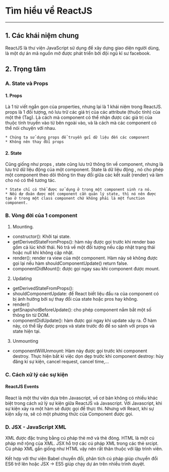 # Tìm hiểu về ReactJS
---
## 1. Các khái niệm chung
ReactJS là thư viện JavaScript sử dụng để xây dựng giao diện người dùng, là một dự án mã nguồn mở được phát triển bởi đội ngũ kĩ sư facebook.

## 2. Trọng tâm
### A. State và Props

#### 1. Props

<p>Là 1 từ viết ngắn gọn của properties, nhưng lại là 1 khái niệm trong ReactJS. props là 1 đối tượng, nó lưu trữ các giá trị của các attribute (thuộc tính) của một thẻ (Tag). Là cách mà component có thể nhận được các giá trị của thuộc tính truyền vào từ bên ngoài vào, và là cách mà các component có thể nói chuyện với nhau.</p>

    * Chúng ta sử dụng props để truyền gửi dữ liệu đến các component
    * Không nên thay đổi props

#### 2. State

<p>Cũng giống như props , state cũng lưu trữ thông tin về component, nhưng là lưu trữ dữ liệu động của một component. State là dữ liệu động , nó cho phép một component theo dõi thông tin thay đổi giữa các kết xuất (render) và làm cho nó có thể tương tác.</p>

    * State chỉ có thể được sử dụng ở trong một component sinh ra nó.
    * Nếu dự đoán được một component cần quản lý state, thì nó nên được tạo ở trong một class component chứ không phải là một function component.

### B. Vòng đời của 1 component
1. Mounting.
* constructor(): Khởi tại state.
* getDerivedStateFromProps(): hàm này được gọi trước khi render bao gồm cả lúc khởi thái. Nó trả về một đối tượng nếu cập nhật trạng thái hoặc null khi không cập nhật.
* render(): render ra view của một component. Hàm này sẽ không được gọi lại nếu hàm shouldComponentUpdate() return false.
* componentDidMount(): được gọi ngay sau khi component được mount. 
2. Updating
* getDerivedStateFromProps(): 
* shouldComponentUpdate: để React biết liệu đầu ra của component có bị ảnh hưởng bởi sự thay đổi của state hoặc pros hay không.
* render()
* getSnapshotBeforeUpdate(): cho phép component nắm bắt một số thông tin từ DOM.
* componentDidUpdate(): hàm được gọi ngay khi update xảy ra. Ở hàm này, có thể lấy được props và state trước đó để so sánh với props và state hiện tại. 
3. Unmounting
* componentWillUnmount: Hàm này được gọi trước khi component destroy. Thực hiện bất kì việc dọn dẹp trước khi component destroy: hủy đăng kí sự kiện, cancel request, cancel time,...

### C. Cách xử lý các sự kiện

#### ReactJS Events
<p>React là một thư viện dựa trên Javascript, về cơ bản không có nhiều khác biệt trong cách xử lý sự kiện giữa ReactJS và Javascript. Với Javascript, khi sự kiện xảy ra một hàm sẽ được gọi để thực thi. Nhưng với React, khi sự kiện xẩy ra, sẽ có một phương thức của Component được gọi.</p>

### D. JSX - JavaScript XML 
<p>XML được đặc trưng bằng cú pháp thẻ mở và thẻ đóng. HTML là một cú pháp mở rộng của XML. JSX hỗ trợ các cú pháp XML trong các thẻ srcipt. Cú pháp XML gần giống như HTML vậy nên rất thân thuộc với lập trình viên.</p>
<p>Kết hợp với thư viện Babel chuyển đổi, phân tích cú pháp giúp chuyển đổi ES6 trở lên hoặc JSX -> ES5 giúp chạy dự án trên nhiều trình duyệt.</p>